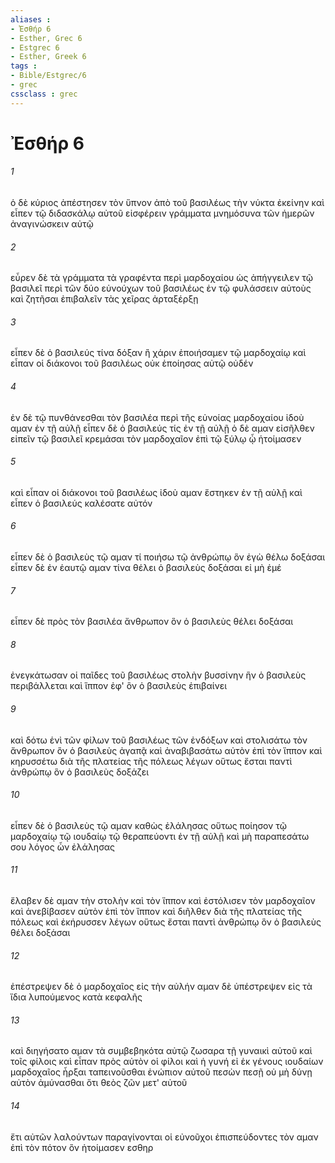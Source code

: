 ```yaml
---
aliases : 
- Ἐσθήρ 6
- Esther, Grec 6
- Estgrec 6
- Esther, Greek 6
tags : 
- Bible/Estgrec/6
- grec
cssclass : grec
---
```


# Ἐσθήρ 6

###### 1
ὁ δὲ κύριος ἀπέστησεν τὸν ὕπνον ἀπὸ τοῦ βασιλέως τὴν νύκτα ἐκείνην καὶ εἶπεν τῷ διδασκάλῳ αὐτοῦ εἰσφέρειν γράμματα μνημόσυνα τῶν ἡμερῶν ἀναγινώσκειν αὐτῷ
###### 2
εὗρεν δὲ τὰ γράμματα τὰ γραφέντα περὶ μαρδοχαίου ὡς ἀπήγγειλεν τῷ βασιλεῖ περὶ τῶν δύο εὐνούχων τοῦ βασιλέως ἐν τῷ φυλάσσειν αὐτοὺς καὶ ζητῆσαι ἐπιβαλεῖν τὰς χεῖρας ἀρταξέρξῃ
###### 3
εἶπεν δὲ ὁ βασιλεύς τίνα δόξαν ἢ χάριν ἐποιήσαμεν τῷ μαρδοχαίῳ καὶ εἶπαν οἱ διάκονοι τοῦ βασιλέως οὐκ ἐποίησας αὐτῷ οὐδέν
###### 4
ἐν δὲ τῷ πυνθάνεσθαι τὸν βασιλέα περὶ τῆς εὐνοίας μαρδοχαίου ἰδοὺ αμαν ἐν τῇ αὐλῇ εἶπεν δὲ ὁ βασιλεύς τίς ἐν τῇ αὐλῇ ὁ δὲ αμαν εἰσῆλθεν εἰπεῖν τῷ βασιλεῖ κρεμάσαι τὸν μαρδοχαῖον ἐπὶ τῷ ξύλῳ ᾧ ἡτοίμασεν
###### 5
καὶ εἶπαν οἱ διάκονοι τοῦ βασιλέως ἰδοὺ αμαν ἕστηκεν ἐν τῇ αὐλῇ καὶ εἶπεν ὁ βασιλεύς καλέσατε αὐτόν
###### 6
εἶπεν δὲ ὁ βασιλεὺς τῷ αμαν τί ποιήσω τῷ ἀνθρώπῳ ὃν ἐγὼ θέλω δοξάσαι εἶπεν δὲ ἐν ἑαυτῷ αμαν τίνα θέλει ὁ βασιλεὺς δοξάσαι εἰ μὴ ἐμέ
###### 7
εἶπεν δὲ πρὸς τὸν βασιλέα ἄνθρωπον ὃν ὁ βασιλεὺς θέλει δοξάσαι
###### 8
ἐνεγκάτωσαν οἱ παῖδες τοῦ βασιλέως στολὴν βυσσίνην ἣν ὁ βασιλεὺς περιβάλλεται καὶ ἵππον ἐφ' ὃν ὁ βασιλεὺς ἐπιβαίνει
###### 9
καὶ δότω ἑνὶ τῶν φίλων τοῦ βασιλέως τῶν ἐνδόξων καὶ στολισάτω τὸν ἄνθρωπον ὃν ὁ βασιλεὺς ἀγαπᾷ καὶ ἀναβιβασάτω αὐτὸν ἐπὶ τὸν ἵππον καὶ κηρυσσέτω διὰ τῆς πλατείας τῆς πόλεως λέγων οὕτως ἔσται παντὶ ἀνθρώπῳ ὃν ὁ βασιλεὺς δοξάζει
###### 10
εἶπεν δὲ ὁ βασιλεὺς τῷ αμαν καθὼς ἐλάλησας οὕτως ποίησον τῷ μαρδοχαίῳ τῷ ιουδαίῳ τῷ θεραπεύοντι ἐν τῇ αὐλῇ καὶ μὴ παραπεσάτω σου λόγος ὧν ἐλάλησας
###### 11
ἔλαβεν δὲ αμαν τὴν στολὴν καὶ τὸν ἵππον καὶ ἐστόλισεν τὸν μαρδοχαῖον καὶ ἀνεβίβασεν αὐτὸν ἐπὶ τὸν ἵππον καὶ διῆλθεν διὰ τῆς πλατείας τῆς πόλεως καὶ ἐκήρυσσεν λέγων οὕτως ἔσται παντὶ ἀνθρώπῳ ὃν ὁ βασιλεὺς θέλει δοξάσαι
###### 12
ἐπέστρεψεν δὲ ὁ μαρδοχαῖος εἰς τὴν αὐλήν αμαν δὲ ὑπέστρεψεν εἰς τὰ ἴδια λυπούμενος κατὰ κεφαλῆς
###### 13
καὶ διηγήσατο αμαν τὰ συμβεβηκότα αὐτῷ ζωσαρα τῇ γυναικὶ αὐτοῦ καὶ τοῖς φίλοις καὶ εἶπαν πρὸς αὐτὸν οἱ φίλοι καὶ ἡ γυνή εἰ ἐκ γένους ιουδαίων μαρδοχαῖος ἦρξαι ταπεινοῦσθαι ἐνώπιον αὐτοῦ πεσὼν πεσῇ οὐ μὴ δύνῃ αὐτὸν ἀμύνασθαι ὅτι θεὸς ζῶν μετ' αὐτοῦ
###### 14
ἔτι αὐτῶν λαλούντων παραγίνονται οἱ εὐνοῦχοι ἐπισπεύδοντες τὸν αμαν ἐπὶ τὸν πότον ὃν ἡτοίμασεν εσθηρ

